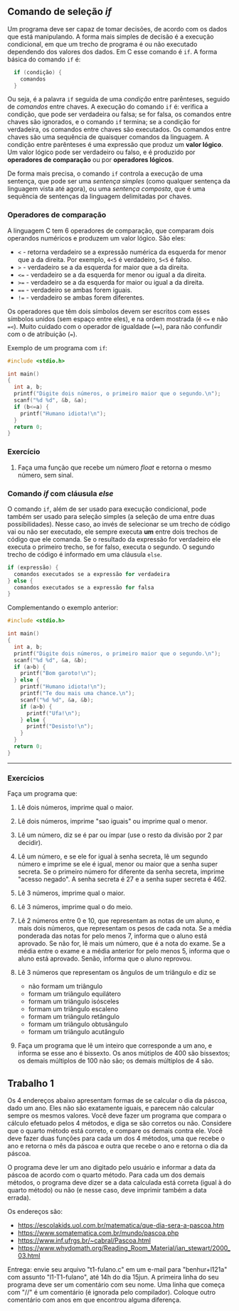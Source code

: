 
## Comando de seleção *if*

Um programa deve ser capaz de tomar decisões, de acordo com os dados que está manipulando.
A forma mais simples de decisão é a execução condicional, em que um trecho de programa é ou não executado dependendo dos valores dos dados. 
Em C esse comando é `if`.
A forma básica do comando `if` é:
```c
  if (condição) {
    comandos
  }
```
Ou seja, é a palavra `if` seguida de uma *condição* entre parênteses, seguido de *comandos* entre chaves.
A execução do comando `if` é: verifica a condição, que pode ser verdadeira ou falsa; se for falsa, os comandos entre chaves são ignorados, e o comando `if` termina; se a condição for verdadeira, os comandos entre chaves são executados.
Os comandos entre chaves são uma sequência de quaisquer comandos da linguagem.
A condição entre parênteses é uma expressão que produz um **valor lógico**.
Um valor lógico pode ser verdadeiro ou falso, e é produzido por **operadores de comparação** ou por **operadores lógicos**.

De forma mais precisa, o comando `if` controla a execução de uma sentença, que pode ser uma *sentença simples* (como qualquer sentença da linguagem vista até agora), ou uma *sentença composta*, que é uma sequência de sentenças da linguagem delimitadas por chaves.


### Operadores de comparação

A linguagem C tem 6 operadores de comparação, que comparam dois operandos numéricos e produzem um valor lógico. São eles:

- `<` - retorna verdadeiro se a expressão numérica da esquerda for menor que a da direita. Por exemplo, `4<5` é verdadeiro, `5<5` é falso.
- `>` - verdadeiro se a da esquerda for maior que a da direita.
- `<=` - verdadeiro se a da esquerda for menor ou igual a da direita.
- `>=` - verdadeiro se a da esquerda for maior ou igual a da direita.
- `==` - verdadeiro se ambas forem iguais.
- `!=` - verdadeiro se ambas forem diferentes.

Os operadores que têm dois símbolos devem ser escritos com esses símbolos unidos (sem espaço entre eles), e na ordem mostrada (é `<=` e não `=<`).
Muito cuidado com o operador de igualdade (`==`), para não confundir com o de atribuição (`=`).

Exemplo de um programa com `if`:
```c
#include <stdio.h>

int main()
{
  int a, b;
  printf("Digite dois números, o primeiro maior que o segundo.\n");
  scanf("%d %d", &b, &a);
  if (b<=a) {
    printf("Humano idiota!\n");
  }
  return 0;
}
```

### Exercício

1. Faça uma função que recebe um número *float* e retorna o mesmo número, sem sinal.

### Comando *if* com cláusula *else*

O comando `if`, além de ser usado para execução condicional, pode também ser usado para seleção simples (a seleção de uma entre duas possibilidades).
Nesse caso, ao invés de selecionar se um trecho de código vai ou não ser executado, ele sempre executa **um** entre dois trechos de código que ele comanda.
Se o resultado da expressão for verdadeiro ele executa o primeiro trecho, se for falso, executa o segundo.
O segundo trecho de código é informado em uma cláusula `else`.
```c
if (expressão) {
  comandos executados se a expressão for verdadeira
} else {
  comandos executados se a expressão for falsa
}
```
Complementando o exemplo anterior:
```c
#include <stdio.h>

int main()
{
  int a, b;
  printf("Digite dois números, o primeiro maior que o segundo.\n");
  scanf("%d %d", &a, &b);
  if (a>b) {
    printf("Bom garoto!\n");
  } else {
    printf("Humano idiota!\n");
    printf("Te dou mais uma chance.\n");
    scanf("%d %d", &a, &b);
    if (a>b) {
      printf("Ufa!\n");
    } else {
      printf("Desisto!\n");
    }
  }
  return 0;
}
```

* * *

### Exercícios


Faça um programa que:

1. Lê dois números, imprime qual o maior.
1. Lê dois números, imprime "sao iguais" ou imprime qual o menor.
1. Lê um número, diz se é par ou ímpar (use o resto da divisão por 2 par decidir).
1. Lê um número, e se ele for igual à senha secreta, lê um segundo número e imprime se ele é igual, menor ou maior que a senha super secreta. Se o primeiro número for diferente da senha secreta, imprime "acesso negado". A senha secreta é 27 e a senha super secreta é 462.
1. Lê 3 números, imprime qual o maior.
1. Lê 3 números, imprime qual o do meio.
1. Lê 2 números entre 0 e 10, que representam as notas de um aluno, e mais dois números, que representam os pesos de cada nota. Se a média ponderada das notas for pelo menos 7, informa que o aluno está aprovado. Se não for, lê mais um número, que é a nota do exame. Se a média entre o exame e a média anterior for pelo menos 5, informa que o aluno está aprovado. Senão, informa que o aluno reprovou.
1. Lê 3 números que representam os ângulos de um triângulo e diz se
   - não formam um triângulo
   - formam um triângulo equilátero
   - formam um triângulo isósceles
   - formam um triângulo escaleno
   - formam um triângulo retângulo
   - formam um triângulo obtusângulo
   - formam um triângulo acutângulo

1. Faça um programa que lê um inteiro que corresponde a um ano, e informa se esse ano é bissexto. Os anos mútiplos de 400 são bissextos; os demais múltiplos de 100 não são; os demais múltiplos de 4 são.

## Trabalho 1

Os 4 endereços abaixo apresentam formas de se calcular o dia da páscoa, dado um ano. 
Eles não são exatamente iguais, e parecem não calcular sempre os mesmos valores.
Você deve fazer um programa que compara o cálculo efetuado pelos 4 métodos, e diga se são corretos ou não. Considere que o quarto método está correto, e compare os demais contra ele.
Você deve fazer duas funções para cada um dos 4 métodos, uma que recebe o ano e retorna o mês da páscoa e outra que recebe o ano e retorna o dia da páscoa.

O programa deve ler um ano digitado pelo usuário e informar a data da páscoa de acordo com o quarto método. 
Para cada um dos demais métodos, o programa deve dizer se a data calculada está correta (igual à do quarto método) ou não (e nesse caso, deve imprimir também a data errada).

Os endereços são:
- https://escolakids.uol.com.br/matematica/que-dia-sera-a-pascoa.htm
- https://www.somatematica.com.br/mundo/pascoa.php
- https://www.inf.ufrgs.br/~cabral/Pascoa.html
- https://www.whydomath.org/Reading_Room_Material/ian_stewart/2000_03.html

Entrega: envie seu arquivo "t1-fulano.c" em um e-mail para "benhur+l121a" com assunto "l1-T1-fulano", até 14h do dia 15jun. A primeira linha do seu programa deve ser um comentário com seu nome. Uma linha que começa com "//" é um comentário (é ignorada pelo compilador). Coloque outro comentário com anos em que encontrou alguma diferença.

